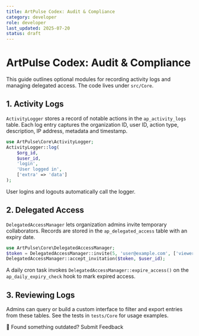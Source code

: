 ```yaml
---
title: ArtPulse Codex: Audit & Compliance
category: developer
role: developer
last_updated: 2025-07-20
status: draft
---
```

# ArtPulse Codex: Audit & Compliance

This guide outlines optional modules for recording activity logs and managing delegated access. The code lives under `src/Core`.

## 1. Activity Logs

`ActivityLogger` stores a record of notable actions in the `ap_activity_logs` table. Each log entry captures the organization ID, user ID, action type, description, IP address, metadata and timestamp.

```php
use ArtPulse\Core\ActivityLogger;
ActivityLogger::log(
    $org_id,
    $user_id,
    'login',
    'User logged in',
    ['extra' => 'data']
);
```

User logins and logouts automatically call the logger.

## 2. Delegated Access

`DelegatedAccessManager` lets organization admins invite temporary collaborators. Records are stored in the `ap_delegated_access` table with an expiry date.

```php
use ArtPulse\Core\DelegatedAccessManager;
$token = DelegatedAccessManager::invite(5, 'user@example.com', ['viewer'], '2025-01-01');
DelegatedAccessManager::accept_invitation($token, $user_id);
```

A daily cron task invokes `DelegatedAccessManager::expire_access()` on the `ap_daily_expiry_check` hook to mark expired access.

## 3. Reviewing Logs

Admins can query or build a custom interface to filter and export entries from these tables. See the tests in `tests/Core` for usage examples.

💬 Found something outdated? Submit Feedback
